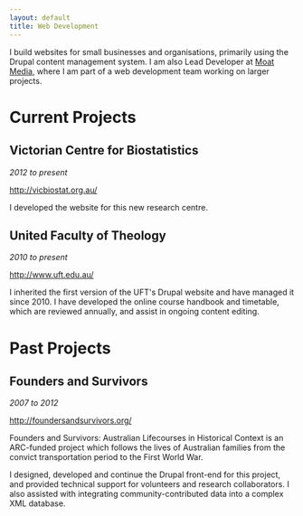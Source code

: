 ```yaml
---
layout: default
title: Web Development
---
```


I build websites for small businesses and organisations, primarily using the Drupal content management system. I am also Lead Developer at [Moat Media](http://moatmedia.com.au/), where I am part of a web development team working on larger projects.

# Current Projects

## Victorian Centre for Biostatistics

_2012 to present_

<http://vicbiostat.org.au/>

I developed the website for this new research centre.

## United Faculty of Theology

_2010 to present_

<http://www.uft.edu.au/>

I inherited the first version of the UFT's Drupal website and have managed it since 2010. I have developed the online course handbook and timetable, which are reviewed annually, and assist in ongoing content editing.

# Past Projects

## Founders and Survivors

_2007 to 2012_

<http://foundersandsurvivors.org/>

Founders and Survivors: Australian Lifecourses in Historical Context is an ARC-funded project which follows the lives of Australian families from the convict transportation period to the First World War.

I designed, developed and continue the Drupal front-end for this project, and provided technical support for volunteers and research collaborators. I also assisted with integrating community-contributed data into a complex XML database.

